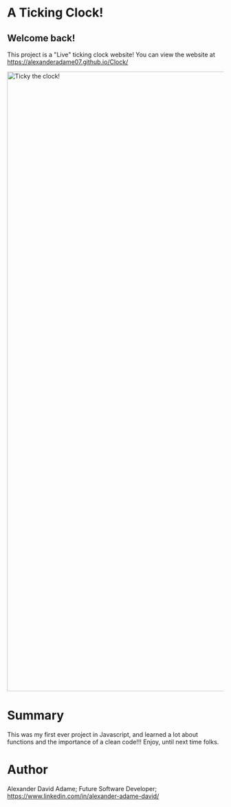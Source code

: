 # A Ticking Clock!

## Welcome back!
This project is a "Live" ticking clock website! You can view the website at https://alexanderadame07.github.io/Clock/


<img width="1440" alt="Ticky the clock!" src="https://user-images.githubusercontent.com/110954253/185461461-0ec1ff8f-f981-4b4e-8c64-92cd1bdec5e8.png">

# Summary
This was my first ever project in Javascript, and learned a lot about functions and the importance of a clean code!!! Enjoy, until next time folks.

# Author
Alexander David Adame; Future Software Developer; https://www.linkedin.com/in/alexander-adame-david/
